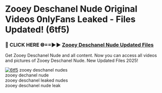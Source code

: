 # Zooey Deschanel Nude Original Videos 0nlyFans Leaked - Files Updated! (6tf5)

<h3>🔴 CLICK HERE 🌐==►► <a href="https://tinyurl.com/5h6xmrr3" rel="nofollow">Zooey Deschanel Nude Updated Files</a></h3>

Get Zooey Deschanel Nude and all content. Now you can access all videos and pictures of Zooey Deschanel Nude. New Updated Files 2025!

[![6tf5](https://i.imgur.com/KVD873Z.gif)](https://tinyurl.com/5h6xmrr3)
zooey deschanel nudes<br>
zooey dechanel nude<br>
zooey deschanel leaked nudes<br>
zooey deschanel nude leak